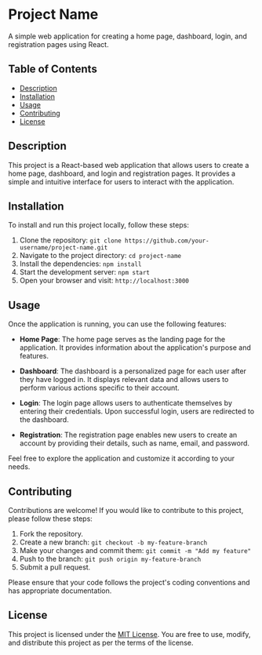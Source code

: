 # Project Name

A simple web application for creating a home page, dashboard, login, and registration pages using React.

## Table of Contents

- [Description](#description)
- [Installation](#installation)
- [Usage](#usage)
- [Contributing](#contributing)
- [License](#license)

## Description

This project is a React-based web application that allows users to create a home page, dashboard, and login and registration pages. It provides a simple and intuitive interface for users to interact with the application.

## Installation

To install and run this project locally, follow these steps:

1. Clone the repository: `git clone https://github.com/your-username/project-name.git`
2. Navigate to the project directory: `cd project-name`
3. Install the dependencies: `npm install`
4. Start the development server: `npm start`
5. Open your browser and visit: `http://localhost:3000`

## Usage

Once the application is running, you can use the following features:

- **Home Page**: The home page serves as the landing page for the application. It provides information about the application's purpose and features.

- **Dashboard**: The dashboard is a personalized page for each user after they have logged in. It displays relevant data and allows users to perform various actions specific to their account.

- **Login**: The login page allows users to authenticate themselves by entering their credentials. Upon successful login, users are redirected to the dashboard.

- **Registration**: The registration page enables new users to create an account by providing their details, such as name, email, and password.

Feel free to explore the application and customize it according to your needs.

## Contributing

Contributions are welcome! If you would like to contribute to this project, please follow these steps:

1. Fork the repository.
2. Create a new branch: `git checkout -b my-feature-branch`
3. Make your changes and commit them: `git commit -m "Add my feature"`
4. Push to the branch: `git push origin my-feature-branch`
5. Submit a pull request.

Please ensure that your code follows the project's coding conventions and has appropriate documentation.

## License

This project is licensed under the [MIT License](LICENSE). You are free to use, modify, and distribute this project as per the terms of the license.
